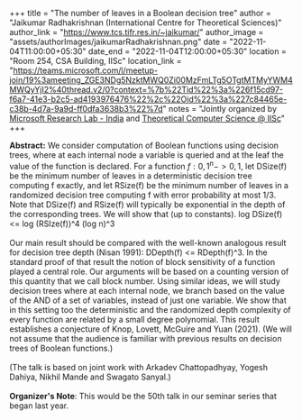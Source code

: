 +++
title = "The number of leaves in a Boolean decision tree"
author = "Jaikumar Radhakrishnan (International Centre for Theoretical Sciences)"
author_link = "https://www.tcs.tifr.res.in/~jaikumar/"
author_image = "assets/authorImages/jaikumarRadhakrishnan.png"
date = "2022-11-04T11:00:00+05:30"
date_end = "2022-11-04T12:00:00+05:30"
location = "Room 254, CSA Building, IISc"
location_link = "https://teams.microsoft.com/l/meetup-join/19%3ameeting_ZGE3NDg5NzktMWQ0Zi00MzFmLTg5OTgtMTMyYWM4MWQyYjI2%40thread.v2/0?context=%7b%22Tid%22%3a%226f15cd97-f6a7-41e3-b2c5-ad4193976476%22%2c%22Oid%22%3a%227c84465e-c38b-4d7a-9a9d-ff0dfa3638b3%22%7d"
notes = "Jointly organized by <a href = "https://www.microsoft.com/en-us/research/lab/microsoft-research-india/" target= "_blank">Microsoft Research Lab - India</a> and <a href='https://www.csa.iisc.ac.in/theoretical-computer-science/' target= "_blank">Theoretical Computer Science @ IISc</a>"
+++

<b>Abstract:</b>
We consider computation of Boolean functions using decision trees, where at each internal node a variable is queried
and at the leaf the value of the function is declared. For a function $f:{0,1}^n -> {0,1}$, let DSize(f) be the minimum
number of leaves in a deterministic decision tree computing f exactly, and let RSize(f) be the minimum number of leaves
in a randomized decision tree computing f with error probability at most 1/3.  Note that DSize(f) and RSize(f) will
typically be exponential in the depth of the corresponding trees. We will show that (up to constants).
log DSize(f) <= log (RSIze(f))^4 (log n)^3
<br><br>
Our main result should be compared with the well-known analogous result for decision tree depth (Nisan 1991):
DDepth(f) <= RDepth(f)^3. In the standard proof of that result the notion of block sensitivity of a function played a
central role. Our arguments will be based on a counting version of this quantity that we call block number.
Using similar ideas, we will study decision trees where at each internal node, we branch based on the value of the
AND of a set of variables, instead of just one variable. We show that in this setting too the deterministic and the
randomized depth complexity of every function are related by a small degree polynomial. This result establishes a
conjecture of Knop, Lovett, McGuire and Yuan (2021). (We will not assume that the audience is familiar with previous
results on decision trees of Boolean functions.)
<br><br>
(The talk is based on joint work with Arkadev Chattopadhyay, Yogesh Dahiya, Nikhil Mande and Swagato Sanyal.)
<br><br>
<b>Organizer's Note</b>: This would be the 50th talk in our seminar series that began last year.